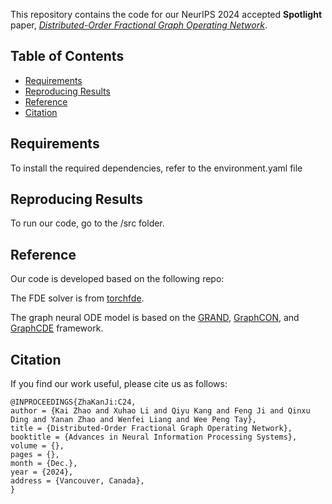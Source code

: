 

This repository contains the code for our NeurIPS 2024 accepted **Spotlight** paper, *[Distributed-Order Fractional Graph Operating Network](https://openreview.net/forum?id=kEQFjKqiqM&noteId=UyKxiyQheB)*.

## Table of Contents

- [Requirements](#requirements)
- [Reproducing Results](#reproducing-results)
- [Reference](#reference)
- [Citation](#citation)

## Requirements

To install the required dependencies, refer to the environment.yaml file

## Reproducing Results
To run our code, go to the /src folder.




## Reference 

Our code is developed based on the following repo:

The FDE solver is from [torchfde](https://github.com/zknus/torchfde).  

The graph neural ODE model is based on the  [GRAND](https://github.com/twitter-research/graph-neural-pde), [GraphCON](https://github.com/tk-rusch/GraphCON), and [GraphCDE](https://github.com/zknus/Graph-Diffusion-CDE)  framework.  


## Citation 

If you find our work useful, please cite us as follows:
```
@INPROCEEDINGS{ZhaKanJi:C24,
author = {Kai Zhao and Xuhao Li and Qiyu Kang and Feng Ji and Qinxu Ding and Yanan Zhao and Wenfei Liang and Wee Peng Tay},
title = {Distributed-Order Fractional Graph Operating Network},
booktitle = {Advances in Neural Information Processing Systems},
volume = {},
pages = {},
month = {Dec.},
year = {2024},
address = {Vancouver, Canada},
}
```





